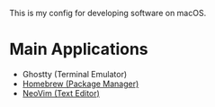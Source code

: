 This is my config for developing software on macOS.

# Main Applications
- Ghostty (Terminal Emulator)
- [Homebrew (Package Manager)](https://github.com/seanbeirnes/dev-env-config/blob/main/brew-config.md)
- [NeoVim (Text Editor)](https://github.com/seanbeirnes/vim-config)
